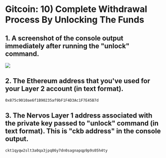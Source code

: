 # Gitcoin: 10) Complete Withdrawal Process By Unlocking The Funds

## 1. A screenshot of the console output immediately after running the "unlock" command.

![](screen.ong)



## 2. The Ethereum address that you've used for your Layer 2 account (in text format).

```
0x875c9010ae6f1B90235af9bF1F4D3Ac1F7E45B7d
```

## 3. The Nervos Layer 1 address associated with the private key passed to "unlock" command (in text format). This is "ckb address" in the console output.

```
ckt1qyqw2slt3a0qa3jpq86y7dn0sagnapqp9p9s05h4ty
```
